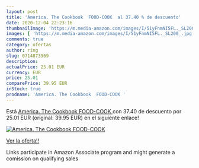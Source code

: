 ```yaml
---
layout: post
title: 'America. The Cookbook  FOOD-COOK  al 37.40 % de descuento'
date: 2020-12-04 22:23:16
thumbnailImage: 'https://m.media-amazon.com/images/I/51yFnmNI5FL._SL200_.jpg'
images: [ 'https://m.media-amazon.com/images/I/51yFnmNI5FL._SL200_.jpg' ]
comments: true
category: ofertas
author: ring
slug: 0714873969
description:
actualPrice: 25.01 EUR
currency: EUR
price: 25.01
comparePrice: 39.95 EUR
inStock: true
prodname: 'America. The Cookbook  FOOD-COOK '
---
```


Está [America. The Cookbook  FOOD-COOK ](https://www.amazon.es/dp/0714873969/?tag=tolees-21) con 37.40 de descuento por 25.01 EUR (original: 39.95 EUR) en el siguiente enlace!

[![America. The Cookbook  FOOD-COOK ](https://m.media-amazon.com/images/I/51yFnmNI5FL._SL200_.jpg)](https://www.amazon.es/dp/0714873969/?tag=tolees-21)

[Ver la oferta!!](https://www.amazon.es/dp/0714873969/?tag=tolees-21)

Links participate in Amazon Associate program and might generate a comission on qualifying sales


